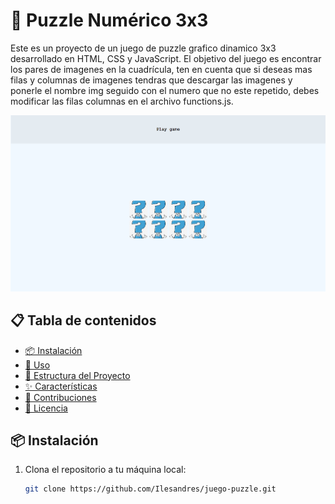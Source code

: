 # 🧩 Puzzle Numérico 3x3

Este es un proyecto de un juego de puzzle grafico dinamico 3x3 desarrollado en HTML, CSS y JavaScript. El objetivo del juego es encontrar los pares de imagenes en la cuadrícula, ten en cuenta que si deseas mas filas y columnas de imagenes tendras que descargar las imagenes y ponerle el nombre img seguido con el numero que no este repetido, debes modificar las filas  columnas en el archivo functions.js.

![Puzzle Numérico 3x3](https://github.com/Ilesandres/img_Proyects/blob/main/puzle%20imagenes_matrices.png)

## 📋 Tabla de contenidos

- [📦 Instalación](#instalación)
- [🚀 Uso](#uso)
- [📁 Estructura del Proyecto](#estructura-del-proyecto)
- [✨ Características](#características)
- [🤝 Contribuciones](#contribuciones)
- [📝 Licencia](#licencia)

## 📦 Instalación

1. Clona el repositorio a tu máquina local:
   ```bash
   git clone https://github.com/Ilesandres/juego-puzzle.git

